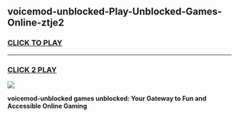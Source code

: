 
## voicemod-unblocked-Play-Unblocked-Games-Online-ztje2
<h3>
<a href="https://premium76.site?title=voicemod-unblocked&ref=25A">CLICK TO PLAY</a></h3>
<hr>

<h3>
<a href="https://premium76.site?title=voicemod-unblocked&ref=25A">CLICK 2 PLAY</a>
  
</h3>

<a href="https://premium76.site?title=voicemod-unblocked&ref=25A"><img src="https://clearcache.store/games.png"></a>


**voicemod-unblocked games unblocked: Your Gateway to Fun and Accessible Online Gaming**
